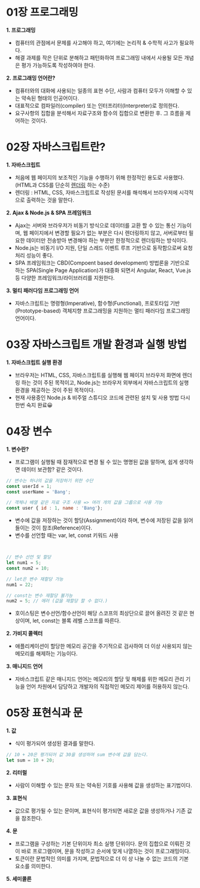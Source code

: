 # 01장 프로그래밍
**1. 프로그래밍**
+ 컴퓨터의 관점에서 문제를 사고해야 하고, 여기에는 논리적 & 수학적 사고가 필요하다.
+ 해결 과제를 작은 단위로 분해하고 패턴화하여 프로그래밍 내에서 사용될 모든 개념은 평가 가능하도록 작성하여야 한다.

**2. 프로그래밍 언어란?**
+ 컴퓨터와의 대화에 사용되는 일종의 표현 수단, 사람과 컴퓨터 모두가 이해할 수 있는 약속된 형태의 인공어이다.
+ 대표적으로 컴파일러(compiler) 또는 인터프리터(Interpreter)로 정의한다.
+ 요구사항의 집합을 분석해서 자료구조와 함수의 집합으로 변환한 후. 그 흐름을 제어하는 것이다.

# 02장 자바스크립트란?
**1. 자바스크립트**
+ 처음에 웹 페이지의 보조적인 기능을 수행하기 위해 한정적인 용도로 사용했다. (HTML과 CSS를 단순히 <u>렌더링</u> 하는 수준)
+ 렌더링 : HTML, CSS, 자바스크립트로 작성된 문서를 해석해서 브라우저에 시각적으로 출력하는 것을 말한다.

**2. Ajax & Node.js & SPA 프레임워크**
+ Ajax는 서버와 브라우저가 비동기 방식으로 데이터를 교환 할 수 있는 통신 기능이며, 웹 페이지에서 변경할 필요가 없는 부분은 다시 렌더링하지 않고, 서버로부터 필요한 데이터만 전송받아 변경해야 하는 부분만 한정적으로 렌더링하는 방식이다.
+ Node.js는 비동기 I/O 지원, 단일 스레드 이벤트 루프 기반으로 동작함으로써 요청 처리 성능이 좋다.
+ SPA 프레임워크는 CBD(Compoent based development) 방법론을 기반으로 하는 SPA(Single Page Application)가 대중화 되면서 Angular, React, Vue.js 등 다양한 프레임워크/라이브러리를 지원한다.

**3. 멀티 패러다임  프로그래밍 언어**
+ 자바스크립트는 명령형(Imperative), 함수형(Functional), 프로토타입 기반(Prototype-based) 객체지향 프로그래밍을 지원하는 멀티 패러다임 프로그래밍 언어이다.

# 03장 자바스크립트 개발 환경과 실행 방법
**1. 자바스크립트 실행 환경**
+ 브라우저는 HTML, CSS, 자바스크립트를 실행해 웹 페이지 브라우저 화면에 렌더링 하는 것이 주된 목적이고, Node.js는 브라우저 외부에서 자바스크립트의 실행 환경을 제공하는 것이 주된 목적이다.
+ 현재 사용중인 Node.js & 비주얼 스튜디오 코드에 관련된 설치 및 사용 방법 다시 한번 숙지 완료😀

# 04장 변수
**1. 변수란?**
+ 프로그램이 실행될 때 잠재적으로 변경 될 수 있는 명명된 값을 말하며, 쉽게 생각하면 데이터 보관함? 같은 것이다.
```javascript
// 변수는 하나의 값을 저장하기 위한 수단
const userId = 1;
const userName = 'Bang';

// 객체나 배열 같은 자료 구조 사용 => 여러 개의 값을 그룹으로 사용 가능 
const user { id : 1, name : 'Bang'};
```
+ 변수에 값을 저장하는 것이 할당(Assignment)이라 하며, 변수에 저장된 값을 읽어 들이는 것이 참조(Reference)이다.
+ 변수를 선언할 때는 var, let, const 키워드 사용 
```javascript


// 변수 선언 및 할당
let num1 = 5;
const num2 = 10;

// let은 변수 재할당 가능
num1 = 22;

// const는 변수 재할당 불가능
num2 = 5; // 에러 (값을 재할당 할 수 없다.)

```
+ 호이스팅은 변수선언/함수선언이 해당 스코프의 최상단으로 끌어 올려진 것 같은 현상이며, let, const는 블록 레벨 스코프를 따른다.

**2. 가비지 콜렉터**
+ 애플리케이션이 할당한 메모리 공간을 주기적으로 검사하여 더 이상 사용되지 않는 메모리를 해제하는 기능이다.

**3. 매니지드 언어**
+ 자바스크립트 같은 매니지드 언어는 메모리의 할당 및 해제를 위한 메모리 관리 기능을 언어 차원에서 담당하고 개발자의 직접적인 메모리 제어를 허용하지 않는다.

# 05장 표현식과 문
**1. 값**
+ 식이 평가되어 생성된 결과를 말한다.
```javascript
// 10 + 20은 평가되어 값 30을 생성하며 sum 변수에 값을 담는다.
let sum = 10 + 20; 
```

**2. 리터럴**
+ 사람이 이해할 수 있는 문자 또는 약속된 기호를 사용해 값을 생성하는 표기법이다.


**3. 표현식**
+ 값으로 평가될 수 있는 문이며, 표현식이 평가되면 새로운 값을 생성하거나 기존 값을 참조한다.


**4. 문**
+ 프로그램을 구성하는 기본 단위이자 최소 실행 단위이다. 문의 집합으로 이뤄진 것이 바로 프로그램이며, 문을 작성하고 순서에 맞게 나열하는 것이 프로그래밍이다.
+ 토큰이란 문법적인 의미를 가지며, 문법적으로 더 이 상 나눌 수 없는 코드의 기본 요소를 의미한다.


**5. 세미콜론**




